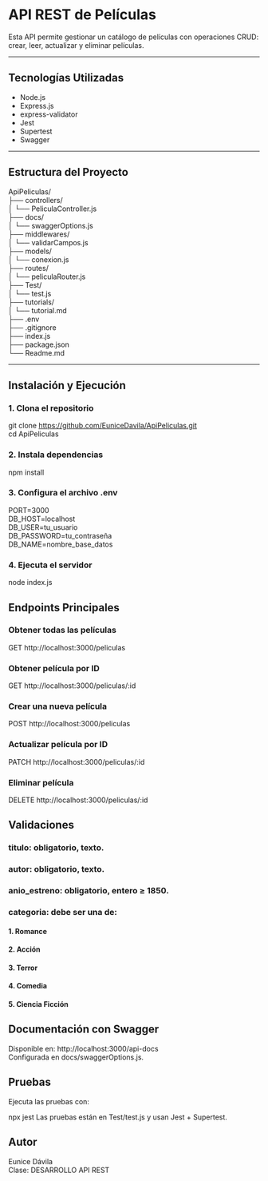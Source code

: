 # API REST de Películas

Esta API permite gestionar un catálogo de películas con operaciones CRUD: crear, leer, actualizar y eliminar películas.

---

## Tecnologías Utilizadas

- Node.js
- Express.js
- express-validator
- Jest
- Supertest
- Swagger

---

## Estructura del Proyecto

ApiPeliculas/  
├── controllers/  
│ └── PeliculaController.js  
├── docs/  
│ └── swaggerOptions.js  
├── middlewares/  
│ └── validarCampos.js  
├── models/  
│ └── conexion.js  
├── routes/  
│ └── peliculaRouter.js  
├── Test/  
│ └── test.js  
├── tutorials/  
│ └── tutorial.md  
├── .env  
├── .gitignore  
├── index.js  
├── package.json  
└── Readme.md

---

## Instalación y Ejecución

### 1. Clona el repositorio
git clone https://github.com/EuniceDavila/ApiPeliculas.git  
cd ApiPeliculas

### 2. Instala dependencias
npm install

### 3. Configura el archivo .env
PORT=3000  
DB_HOST=localhost  
DB_USER=tu_usuario  
DB_PASSWORD=tu_contraseña  
DB_NAME=nombre_base_datos

### 4. Ejecuta el servidor
node index.js

## Endpoints Principales
### Obtener todas las películas
GET http://localhost:3000/peliculas

### Obtener película por ID
GET http://localhost:3000/peliculas/:id

### Crear una nueva película
POST http://localhost:3000/peliculas

### Actualizar película por ID
PATCH http://localhost:3000/peliculas/:id

### Eliminar película
DELETE http://localhost:3000/peliculas/:id

## Validaciones
### titulo: obligatorio, texto.

### autor: obligatorio, texto.

### anio_estreno: obligatorio, entero ≥ 1850.

### categoria: debe ser una de:

#### 1. Romance

#### 2. Acción

#### 3. Terror

#### 4. Comedia

#### 5. Ciencia Ficción

## Documentación con Swagger
Disponible en:
http://localhost:3000/api-docs  
Configurada en docs/swaggerOptions.js.

## Pruebas
Ejecuta las pruebas con:

npx jest
Las pruebas están en Test/test.js y usan Jest + Supertest.

## Autor
Eunice Dávila  
Clase: DESARROLLO API REST